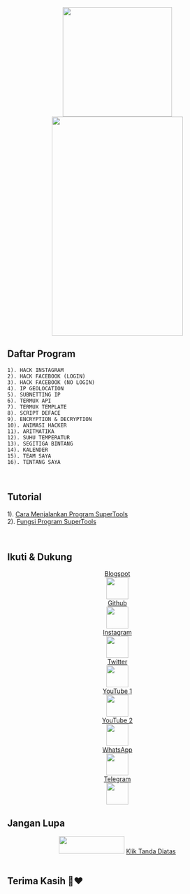 <center>
<img src="https://1.bp.blogspot.com/-RjbH0PsSiek/XhxquNbaESI/AAAAAAAAAHI/niBbnodOdeYlTSr137ie64kqQuVVMluogCNcBGAsYHQ/s1600/20200112_195431.png" href="https://gatorberkelas.blogspot.com" width="250"height="250"</img>
</center>
<center>
<img src="https://1.bp.blogspot.com/-xzw_4BeBRaA/X7tf-gIfyAI/AAAAAAAAFSc/BYUQXlydn2kxRq7c_1WH9kZN4caJHD04wCNcBGAsYHQ/s1280/20201123_140823.png" href="https://gatorberkelas.blogspot.com" width="300"height="500"</img>
</center>

## Daftar Program
```
1). HACK INSTAGRAM
2). HACK FACEBOOK (LOGIN)
3). HACK FACEBOOK (NO LOGIN)
4). IP GEOLOCATION
5). SUBNETTING IP
6). TERMUX API
7). TERMUX TEMPLATE
8). SCRIPT DEFACE
9). ENCRYPTION & DECRYPTION
10). ANIMASI HACKER
11). ARITMATIKA
12). SUHU TEMPERATUR
13). SEGITIGA BINTANG
14). KALENDER
15). TEAM SAYA
16). TENTANG SAYA
```
<br>

## Tutorial
1). <a href="https://gatorberkelas.blogspot.com/2020/10/cara-menjalankan-program-supertools.html">Cara Menjalankan Program SuperTools</a>
<br>
2). <a  href="https://gatorberkelas.blogspot.com/2020/11/fungsi-program-supertools-by-gator-bks.html">Fungsi Program SuperTools</a>

<br>

## Ikuti & Dukung
<center>
<a  href="https://gatorberkelas.blogspot.com">Blogspot</a>
<br>
<img src="https://1.bp.blogspot.com/-Fd7WYVcb0dc/X7pQcn1XtJI/AAAAAAAAFQo/lGH28CWG3zEOy-TlArj_2AiIy4SPEIC6gCNcBGAsYHQ/s1280/20201122_184028.jpg" href="https://gatorberkelas.blogspot.com" width="50"height="50"</img>
<br>
<a  href="https://github.com/Gator-Bks">Github</a>
<br>
<img src="https://1.bp.blogspot.com/-6NoYLbmclOs/X7pQbMbn3uI/AAAAAAAAFQk/Ep4IZvPX3TQPrr9tBDcyOAz4Kgdn9rOhACNcBGAsYHQ/s1280/20201122_184124.jpg" href="https://github.com/Gator-Bks" width="50"height="50"</img>
<br>
<a  href="https://www.instagram.com/gator_bks">Instagram</a>
<br>
<img src="https://1.bp.blogspot.com/-_7Oxaqdpdis/X7pQe2J1gQI/AAAAAAAAFQw/ZRAbY3B9QpolsAvfkM7KLm8cLtmgrA6RgCNcBGAsYHQ/s1280/20201122_184221.jpg" href="https://www.instagram.com/gator_bks" width="50"height="50"</img>
<br>
<a  href="https://twitter.com/gator_bks">Twitter</a>
<br>
<img src="https://1.bp.blogspot.com/-Em-uSbIhEAs/X7pQeNsMROI/AAAAAAAAFQs/ENA5yG4KoLoSxVhlRZCpvGOlpVKJf0aMgCNcBGAsYHQ/s1280/20201122_184254.jpg" href="https://twitter.com/gator_bks" width="50"height="50"</img>
<br>
<a  href="https://www.youtube.com/channel/UCrzkADYdl1qQOgeURA_m62g">YouTube 1</a>
<br>
<img src="https://1.bp.blogspot.com/-YQFndGgi_9Y/X7pQfzsnWJI/AAAAAAAAFQ0/88LQDH0a2jEcxs6AY9aXyI6y3XFok1OmwCNcBGAsYHQ/s1280/20201122_184512.jpg" href="https://www.youtube.com/channel/UCrzkADYdl1qQOgeURA_m62g" width="50"height="50"</img>
<br>
<a  href="https://www.youtube.com/channel/UCFy1ZNRvXQGeSLfktmviDLw">YouTube 2</a>
<br>
<img src="https://1.bp.blogspot.com/-YQFndGgi_9Y/X7pQfzsnWJI/AAAAAAAAFQ0/88LQDH0a2jEcxs6AY9aXyI6y3XFok1OmwCNcBGAsYHQ/s1280/20201122_184512.jpg" href="https://www.youtube.com/channel/UCFy1ZNRvXQGeSLfktmviDLw" width="50"height="50"</img>
<br>
<a  href=http://wa.me/6281310662343>WhatsApp</a>
<br>
<img src="https://1.bp.blogspot.com/-_8377_9knLI/X7pQhB0W2iI/AAAAAAAAFQ8/rDzmsa7JdmwFFyhg7IQh4ddM0iBC2fAIwCNcBGAsYHQ/s1280/20201122_184657.jpg" href="http://wa.me/6281310662343" width="50"height="50"</img>
<br>
<a  href="http://t.me/nfz01">Telegram</a>
<br>
<img src="https://1.bp.blogspot.com/-kOtDZeFx7PE/X7pQhA5r6zI/AAAAAAAAFQ4/MOEztOGlJy0-_huj4BVTejrEFKwyXlFJQCNcBGAsYHQ/s1280/20201122_184845.jpg" href="http://t.me/nfz01" width="50"height="50"</img>
<br>
</center>

## Jangan Lupa
<center>
<img src="https://1.bp.blogspot.com/-56z9qSi4Zzs/X7o8pkF1x0I/AAAAAAAAFPM/HZVtlFZ3ugI3JHfBxY6TrqhxAIwZf7OYwCNcBGAsYHQ/s840/Screenshot_2020_1122_172322.png" href="https://github.com/Gator-Bks/SuperTools" width="150"height="40"</img>
<a  href="https://github.com/Gator-Bks/SuperTools">Klik Tanda Diatas</a>
<br>
</center>
<br>

## Terima Kasih 💙❤️